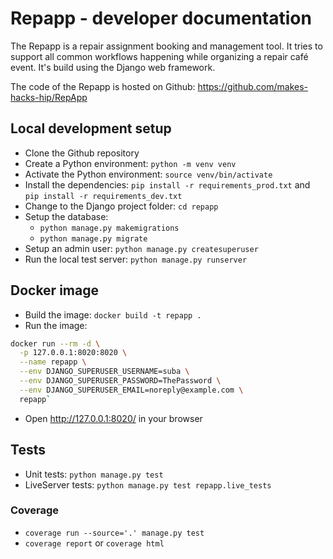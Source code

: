 # Repapp - developer documentation

The Repapp is a repair assignment booking and management tool. 
It tries to support all common workflows happening while organizing a repair café event.
It's build using the Django web framework.

The code of the Repapp is hosted on Github: https://github.com/makes-hacks-hip/RepApp

## Local development setup

- Clone the Github repository
- Create a Python environment: `python -m venv venv`
- Activate the Python environment: `source venv/bin/activate`
- Install the dependencies: `pip install -r requirements_prod.txt` and `pip install -r requirements_dev.txt`
- Change to the Django project folder: `cd repapp`
- Setup the database:
  - `python manage.py makemigrations`
  - `python manage.py migrate`
- Setup an admin user: `python manage.py createsuperuser`
- Run the local test server: `python manage.py runserver`

## Docker image

- Build the image: `docker build -t repapp .`
- Run the image:

```bash
docker run --rm -d \
  -p 127.0.0.1:8020:8020 \
  --name repapp \
  --env DJANGO_SUPERUSER_USERNAME=suba \
  --env DJANGO_SUPERUSER_PASSWORD=ThePassword \
  --env DJANGO_SUPERUSER_EMAIL=noreply@example.com \
  repapp`
```

- Open http://127.0.0.1:8020/ in your browser

## Tests

- Unit tests: `python manage.py test`
- LiveServer tests: `python manage.py test repapp.live_tests`

### Coverage

- `coverage run --source='.' manage.py test`
- `coverage report` or `coverage html`